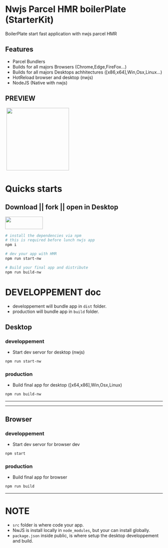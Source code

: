 # Nwjs Parcel HMR boilerPlate (StarterKit)

BoilerPlate start fast application with nwjs parcel HMR

## Features

- Parcel Bundlers
- Builds for all majors Browsers (Chrome,Edge,FireFox...)
- Builds for all majors Desktops achhitectures ([x86,x64],Win,Osx,Linux...)
- HotReload browser and desktop (nwjs)
- NodeJS (Native with nwjs)

## PREVIEW

&nbsp;<img src="https://images2.imgbox.com/d2/49/9FnrOoYP_o.png" width="200" />

# Quicks starts

## **Download || fork || open in Desktop**

<img src="https://images2.imgbox.com/38/5f/NjtVaOBI_o.png" width="120" height="40" />

```bash
# install the dependencies via npm
# this is required before lunch nwjs app
npm i

# dev your app with HMR
npm run start-nw

# Build your final app and distribute
npm run build-nw

```

# DEVELOPPEMENT doc

- developpement will bundle app in `dist` folder.
- production will bundle app in `build` folder.

## **Desktop**

### **developpement**

- Start dev servor for desktop (nwjs)

```bash
npm run start-nw
```

### **production**

- Build final app for desktop ([x64,x86],Win,Osx,Linux)

```bash
npm run build-nw
```

---

---

## **Browser**

### **developpement**

- Start dev servor for browser dev

```bash
npm start
```

### **production**

- Build final app for browser

```bash
npm run build
```

---

# NOTE

- `src` folder is where code your app.
- NwJS is install locally in `node_modules`, but your can install globally.
- `package.json` inside public, is where setup the desktop developpement and build.
